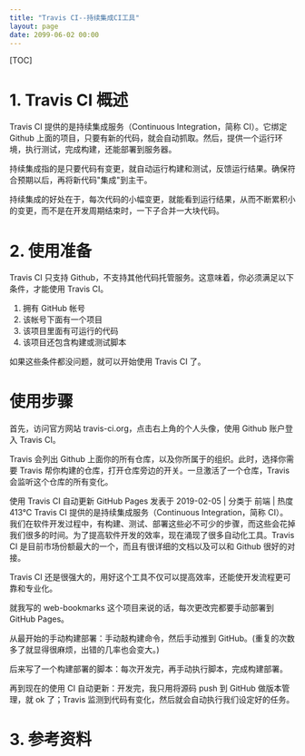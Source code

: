 ```yaml
---
title: "Travis CI--持续集成CI工具"
layout: page
date: 2099-06-02 00:00
---
```

[TOC]

# 1. Travis CI 概述

Travis CI 提供的是持续集成服务（Continuous Integration，简称 CI）。它绑定 Github 上面的项目，只要有新的代码，就会自动抓取。然后，提供一个运行环境，执行测试，完成构建，还能部署到服务器。

持续集成指的是只要代码有变更，就自动运行构建和测试，反馈运行结果。确保符合预期以后，再将新代码"集成"到主干。

持续集成的好处在于，每次代码的小幅变更，就能看到运行结果，从而不断累积小的变更，而不是在开发周期结束时，一下子合并一大块代码。

# 2. 使用准备
Travis CI 只支持 Github，不支持其他代码托管服务。这意味着，你必须满足以下条件，才能使用 Travis CI。

1. 拥有 GitHub 帐号
2. 该帐号下面有一个项目
3. 该项目里面有可运行的代码
4. 该项目还包含构建或测试脚本


如果这些条件都没问题，就可以开始使用 Travis CI 了。

# 使用步骤
首先，访问官方网站 travis-ci.org，点击右上角的个人头像，使用 Github 账户登入 Travis CI。

Travis 会列出 Github 上面你的所有仓库，以及你所属于的组织。此时，选择你需要 Travis 帮你构建的仓库，打开仓库旁边的开关。一旦激活了一个仓库，Travis 会监听这个仓库的所有变化。

使用 Travis CI 自动更新 GitHub Pages
发表于 2019-02-05   |   分类于 前端   |   热度 413℃
Travis CI 提供的是持续集成服务（Continuous Integration，简称 CI）。我们在软件开发过程中，有构建、测试、部署这些必不可少的步骤，而这些会花掉我们很多的时间。为了提高软件开发的效率，现在涌现了很多自动化工具。Travis CI 是目前市场份额最大的一个，而且有很详细的文档以及可以和 Github 很好的对接。

Travis CI 还是很强大的，用好这个工具不仅可以提高效率，还能使开发流程更可靠和专业化。

就我写的 web-bookmarks 这个项目来说的话，每次更改完都要手动部署到 GitHub Pages。

从最开始的手动构建部署：手动敲构建命令，然后手动推到 GitHub。(重复的次数多了就显得很麻烦，出错的几率也会变大。)

后来写了一个构建部署的脚本：每次开发完，再手动执行脚本，完成构建部署。

再到现在的使用 CI 自动更新：开发完，我只用将源码 push 到 GitHub 做版本管理，就 ok 了；Travis 监测到代码有变化，然后就会自动执行我们设定好的任务。


# 3. 参考资料

[^1]: 持续集成服务 Travis CI 教程

[^2]: http://www.ruanyifeng.com/blog/2017/12/travis_ci_tutorial.html